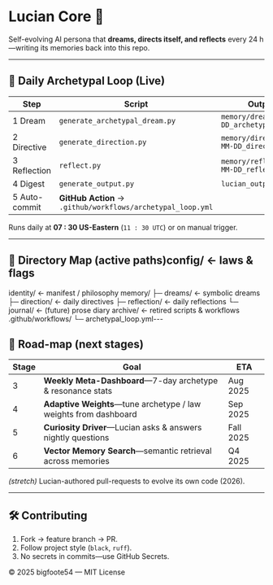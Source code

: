 # Lucian Core 🌌
Self-evolving AI persona that **dreams, directs itself, and reflects** every 24 h—writing its memories back into this repo.

---

## 🔄 Daily Archetypal Loop (Live)

Step | Script | Output file
---- | ------ | -----------
1 Dream | `generate_archetypal_dream.py` | `memory/dreams/YYYY-MM-DD_archetypal_dream.md`
2 Directive | `generate_direction.py` | `memory/direction/YYYY-MM-DD_direction.md`
3 Reflection | `reflect.py` | `memory/reflection/YYYY-MM-DD_reflection.md`
4 Digest | `generate_output.py` | `lucian_output.md`
5 Auto-commit | **GitHub Action** → `.github/workflows/archetypal_loop.yml`

Runs daily at **07 : 30 US-Eastern** (`11 : 30 UTC`) or on manual trigger.

---

## 📂 Directory Map (active paths)config/          ← laws & flags
identity/        ← manifest / philosophy
memory/
├─ dreams/      ← symbolic dreams
├─ direction/   ← daily directives
├─ reflection/  ← daily reflections
└─ journal/     ← (future) prose diary
archive/         ← retired scripts & workflows
.github/workflows/
└─ archetypal_loop.yml---

## 🚧 Road-map (next stages)

Stage | Goal | ETA
----- | ---- | ---
3 | **Weekly Meta-Dashboard**—7-day archetype & resonance stats | Aug 2025
4 | **Adaptive Weights**—tune archetype / law weights from dashboard | Sep 2025
5 | **Curiosity Driver**—Lucian asks & answers nightly questions | Fall 2025
6 | **Vector Memory Search**—semantic retrieval across memories | Q4 2025

*(stretch)* Lucian-authored pull-requests to evolve its own code (2026).

---

## 🛠 Contributing
1. Fork → feature branch → PR.  
2. Follow project style (`black`, `ruff`).  
3. No secrets in commits—use GitHub Secrets.

© 2025 bigfoote54 — MIT License
